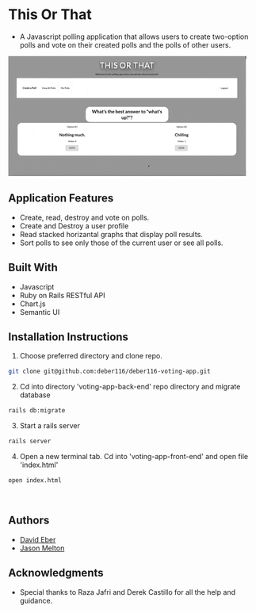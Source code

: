 # This Or That
* A Javascript polling application that allows users to create two-option polls and vote on their created polls and the polls of other users.

![demo-of-app](https://github.com/deber116/deber116-voting-app/blob/master/voting-app-front-end/Animated%20GIF-downsized_large.gif?raw=true)​

## Application Features
* Create, read, destroy and vote on polls.
* Create and Destroy a user profile
* Read stacked horizantal graphs that display poll results.
* Sort polls to see only those of the current user or see all polls. 

## Built With​
* Javascript
* Ruby on Rails RESTful API
* Chart.js
* Semantic UI
​
## Installation Instructions
1. Choose preferred directory and clone repo.
```bash
git clone git@github.com:deber116/deber116-voting-app.git
```
2. Cd into directory 'voting-app-back-end' repo directory and migrate database
```bash
rails db:migrate
```
3. Start a rails server
```bash
rails server
```
4. Open a new terminal tab. Cd into 'voting-app-front-end' and open file 'index.html'
```bash
open index.html
```
​​
## Authors
* <a href='https://github.com/deber116'> David Eber</a>
* <a href='https://github.com/cooljasonmelton'> Jason Melton</a>

## Acknowledgments
* Special thanks to Raza Jafri and Derek Castillo for all the help and guidance.





